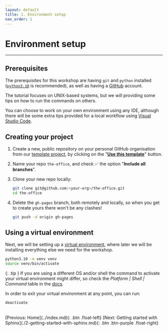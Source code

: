 ```yaml
---
layout: default
title: 1. Environment setup
nav_order: 1
---
```


# Environment setup

---

## Prerequisites

The prerequisites for this workshop are having `git` and `python` installed
([`python3.10`](https://www.python.org/downloads/) is recommended), as well as having a
[GitHub](https://github.com/) account.

The tutorial focuses on UNIX-based systems, but we will providing some tips on how to run the
commands on others.

You can choose to work on your own environment using any IDE, although there will be some extra
tips provided for a local workflow using [Visual Studio Code](https://code.visualstudio.com/).

## Creating your project

1. Create a new, public repository on your personal GitHub organisation from our
   [template project](https://github.com/aelsayed95/the-office), by clicking on the
   "[**Use this template**](https://github.com/aelsayed95/the-office/generate)" button.

2. Name your repo `the-office`, and check ✅ the option "**Include all branches**".

3. Clone your new repo locally:

    ```sh
    git clone git@github.com:<your-org>/the-office.git
    cd the-office
    ```

4. Delete the `gh-pages` branch, both remotely and locally, so when you get to create yours there
   won't be any clashes!

    ```sh
    git push -d origin gh-pages
    ```

## Using a virtual environment

Next, we will be setting up a [virtual environment](https://docs.python.org/3/tutorial/venv.html),
where later we will be installing everything else we need for the workshop.

```sh
python3.10 -m venv venv
source venv/bin/activate
```

{: .tip }
If you are using a different OS and/or shell the command to activate your virtual
environment might differ, so check the _Platform | Shell | Command_ table in the
[docs](https://docs.python.org/3/library/venv.html#creating-virtual-environments).

In order to exit your virtual environment at any point, you can run:

```sh
deactivate
```

<br />
[Previous: Home](../index.md){: .btn .float-left}
[Next: Getting started with Sphinx](./2-getting-started-with-sphinx.md){: .btn .btn-purple .float-right}
<br />
